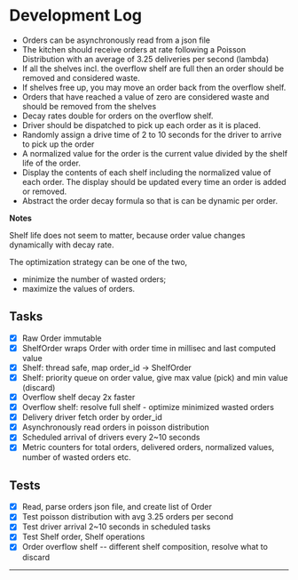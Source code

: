 # Development Log

- Orders can be asynchronously read from a json file
- The kitchen should receive orders at rate following a Poisson Distribution with an average of 3.25 deliveries per second (lambda)
- If all the shelves incl. the overflow shelf are full then an order should be removed and considered waste. 
- If shelves free up, you may move an order back from the overflow shelf.
- Orders that have reached a value of zero are considered waste and should be removed from the shelves
- Decay rates double for orders on the overflow shelf.
- Driver should be dispatched to pick up each order as it is placed.
- Randomly assign a drive time of 2 to 10 seconds for the driver to arrive to pick up the order
- A normalized value for the order is the current value divided by the shelf life of the order.
- Display the contents of each shelf including the normalized value of each order. The display should be updated every time an order is added or removed.
- Abstract the order decay formula so that is can be dynamic per order.

__Notes__

Shelf life does not seem to matter, because order value changes dynamically with decay rate.

The optimization strategy can be one of the two,
  - minimize the number of wasted orders;
  - maximize the values of orders.

## Tasks

- [x] Raw Order immutable
- [x] ShelfOrder wraps Order with order time in millisec and last computed value
- [x] Shelf: thread safe, map order_id -> ShelfOrder
- [x] Shelf: priority queue on order value, give max value (pick) and min value (discard)
- [x] Overflow shelf decay 2x faster
- [x] Overflow shelf: resolve full shelf - optimize minimized wasted orders
- [x] Delivery driver fetch order by order_id
- [x] Asynchronously read orders in poisson distribution
- [x] Scheduled arrival of drivers every 2~10 seconds
- [x] Metric counters for total orders, delivered orders, normalized values, number of wasted orders etc.

## Tests

- [x] Read, parse orders json file, and create list of Order
- [x] Test poisson distribution with avg 3.25 orders per second
- [x] Test driver arrival 2~10 seconds in scheduled tasks
- [x] Test Shelf order, Shelf operations
- [x] Order overflow shelf -- different shelf composition, resolve what to discard

---

